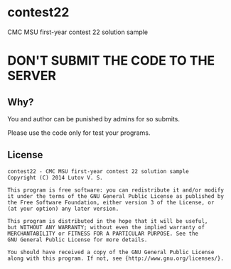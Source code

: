 # contest22 #

CMC MSU first-year contest 22 solution sample

# DON'T SUBMIT THE CODE TO THE SERVER #

## Why? ##

You and author can be punished by admins for so submits.

Please use the code only for test your programs.

## License ##

    contest22 - CMC MSU first-year contest 22 solution sample
    Copyright (C) 2014 Lutov V. S.

    This program is free software: you can redistribute it and/or modify
    it under the terms of the GNU General Public License as published by
    the Free Software Foundation, either version 3 of the License, or
    (at your option) any later version.

    This program is distributed in the hope that it will be useful,
    but WITHOUT ANY WARRANTY; without even the implied warranty of
    MERCHANTABILITY or FITNESS FOR A PARTICULAR PURPOSE. See the
    GNU General Public License for more details.

    You should have received a copy of the GNU General Public License
    along with this program. If not, see {http://www.gnu.org/licenses/}.

